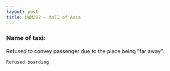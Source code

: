 ```yaml
---
layout: post
title: UWM282 - Mall of Asia
---
```


### Name of taxi: 

Refused to convey passenger due to the place being "far away".

```Refused boarding```
